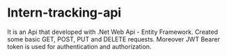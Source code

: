 # Intern-tracking-api
It is an Api that developed with .Net Web Api - Entity Framework. Created some basic GET, POST, PUT and DELETE requests. Moreover JWT Bearer token is used for authentication and authorization.

